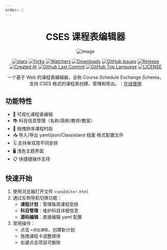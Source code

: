 ```yaml
---
order: 1
---
```


<div align="center">

# CSES 课程表编辑器

<ArticleMetadata />

![image](https://github.com/user-attachments/assets/1cb389a6-4004-4c04-9dbf-0c9aafc888a3)

[![stars](https://img.shields.io/github/stars/SmartTeachCN/CsesWebEditor?label=Stars)](https://github.com/SmartTeachCN/CsesWebEditor) [![forks](https://img.shields.io/github/forks/SmartTeachCN/CsesWebEditor?label=Forks)](https://github.com/SmartTeachCN/CsesWebEditor) [![Watchers](https://img.shields.io/github/watchers/SmartTeachCN/CsesWebEditor?style=social)](https://github.com/SmartTeachCN/CsesWebEditor/watchers) [![Downloads](https://img.shields.io/github/downloads/SmartTeachCN/CsesWebEditor/total?style=social&label=Downloads&logo=github)](https://github.com/SmartTeachCN/CsesWebEditor/releases/latest) [![GitHub Issues](https://img.shields.io/github/issues-search/SmartTeachCN/CsesWebEditor?query=is%3Aopen&style=flat&logo=github&label=Issues&color=%233fb950)](https://github.com/SmartTeachCN/CsesWebEditor/issues) [![Release](https://img.shields.io/github/v/release/SmartTeachCN/CsesWebEditor?style=flat&color=%233fb950&label=正式版)](https://github.com/SmartTeachCN/CsesWebEditor/releases/latest) [![Created At](https://img.shields.io/github/created-at/SmartTeachCN/CsesWebEditor)](https://github.com/SmartTeachCN/CsesWebEditor) [![Github Last Commit](https://img.shields.io/github/last-commit/SmartTeachCN/CsesWebEditor)](https://github.com/SmartTeachCN/CsesWebEditor/commits/main) [![GitHub Top Language](https://img.shields.io/github/languages/top/SmartTeachCN/CsesWebEditor)](https://github.com/SmartTeachCN/CsesWebEditor) [![LICENSE](https://img.shields.io/badge/License-GPL--3.0-red.svg "LICENSE")](https://github.com/SmartTeachCN/CsesWebEditor/blob/main/LICENSE)

一个基于 Web 的课程表编辑器，全称 Course Schedule Exchange Schema，支持 CSES 格式的课程表创建、管理和导出。｜[在线使用](https://edit.cses-org.cn/)

</div>

<GitHubCard owner="SmartTeachCN" repo="CsesWebEditor" />

## 功能特性

- 📅 可视化课程表编辑
- 📚 科目信息管理（名称/简称/教师/教室）
- 🔄 拖拽排序课程时段
- 📥 导入/导出 yaml/json/ClassIsland 档案 格式配置文件
- 🗓️ 支持单双周不同安排
- 🖥️ 浅色主题界面
- 📋 快捷键操作支持

## 快速开始

1. 使用浏览器打开文件 `csesEditor.html`
2. 通过左侧导航切换功能：
   - **课程计划**：管理每周课程安排
   - **科目管理**：维护科目详细信息
   - **源码编辑**：直接编辑 yaml 配置
3. 常用操作：
   - 点击 `+添加课程`，创建新计划
   - 拖拽课程卡调整顺序
   - 右键点击项目可删除

